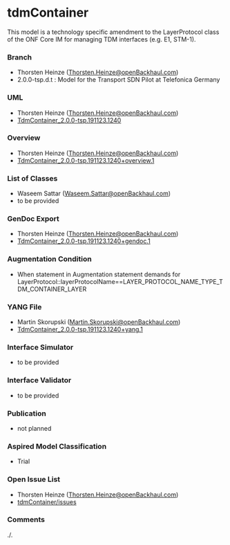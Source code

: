 # tdmContainer
This model is a technology specific amendment to the LayerProtocol class of the ONF Core IM for managing TDM interfaces (e.g. E1, STM-1).

### Branch
- Thorsten Heinze (Thorsten.Heinze@openBackhaul.com)
- 2.0.0-tsp.d.t : Model for the Transport SDN Pilot at Telefonica Germany

### UML
- Thorsten Heinze (Thorsten.Heinze@openBackhaul.com)
- [TdmContainer_2.0.0-tsp.191123.1240](./TdmContainer_2.0.0-tsp.191123.1240.zip)

### Overview 
- Thorsten Heinze (Thorsten.Heinze@openBackhaul.com)
- [TdmContainer_2.0.0-tsp.191123.1240+overview.1](./TdmContainer_2.0.0-tsp.191123.1240+overview.1.png)

### List of Classes
- Waseem Sattar (Waseem.Sattar@openBackhaul.com)
- to be provided

### GenDoc Export
- Thorsten Heinze (Thorsten.Heinze@openBackhaul.com)
- [TdmContainer_2.0.0-tsp.191123.1240+gendoc.1](./TdmContainer_2.0.0-tsp.191123.1240+gendoc.1.docx)

### Augmentation Condition
- When statement in Augmentation statement demands for LayerProtocol::layerProtocolName==LAYER_PROTOCOL_NAME_TYPE_TDM_CONTAINER_LAYER

### YANG File
- Martin Skorupski (Martin.Skorupski@openBackhaul.com)
- [TdmContainer_2.0.0-tsp.191123.1240+yang.1](./TdmContainer_2.0.0-tsp.191123.1240+yang.1.zip)

### Interface Simulator
- to be provided

### Interface Validator
- to be provided

### Publication
- not planned

### Aspired Model Classification
- Trial

### Open Issue List
- Thorsten Heinze (Thorsten.Heinze@openBackhaul.com)
- [tdmContainer/issues](../../issues)

### Comments
./.
